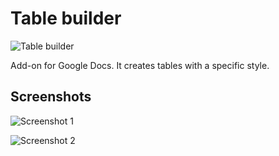 # Table builder
![Table builder](https://imgur.com/pxo5Lm1.png)

Add-on for Google Docs. It creates tables with a specific style.

## Screenshots

![Screenshot 1](https://imgur.com/3qawRlK.png)

![Screenshot 2](https://imgur.com/QYO9dAH.png)